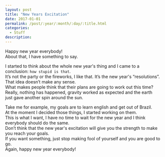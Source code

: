 ```yaml
---
layout: post
title: "New Years Excitation"
date: 2017-01-01
permalink: /post/:year/:month/:day/:title.html
categories:
  - Stuff
description:
---
```

Happy new year everybody!  
About that, I have something to say.  

I started to think about the whole new year's thing and I came to a conclusion: `how stupid is that`.  
It’s not the party or the fireworks, I like that. It’s the new year's “resolutions”.  
That idea doesn’t make any sense.  
What makes people think that their plans are going to work out this time?  
Really, nothing has happened, gravity worked as expected and the earth just gave another spin around the sun.  

Take me for example, my goals are to learn english and get out of Brazil.  
At the moment I decided those things, I started working on them.  
This is what I want, I have no time to wait for the new year and I think everybody should do the same.  
Don’t think that the new year's excitation will give you the strength to make you reach your goals.  
If you want something, just stop making fool of yourself and you are good to go.  
Again, happy new year everybody!
